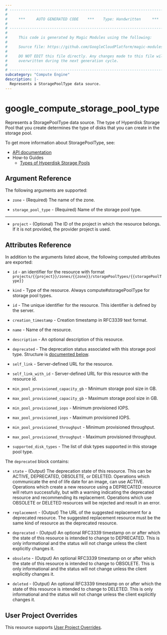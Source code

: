 ```yaml
---
# ----------------------------------------------------------------------------
#
#     ***     AUTO GENERATED CODE    ***    Type: Handwritten     ***
#
# ----------------------------------------------------------------------------
#
#     This code is generated by Magic Modules using the following:
#
#     Source file: https://github.com/GoogleCloudPlatform/magic-modules/tree/main/mmv1/third_party/terraform/website/docs/d/compute_storage_pool_type.html.markdown
#
#     DO NOT EDIT this file directly. Any changes made to this file will be
#     overwritten during the next generation cycle.
#
# ----------------------------------------------------------------------------
subcategory: "Compute Engine"
description: |-
  Represents a StoragePoolType data source.
---
```


# google_compute_storage_pool_type

Represents a StoragePoolType data source.
The type of Hyperdisk Storage Pool that you create determines the type of disks that you can create in the storage pool.


To get more information about StoragePoolType, see:

* [API documentation](https://cloud.google.com/compute/docs/reference/rest/v1/storagePoolTypes)
* How-to Guides
    * [Types of Hyperdisk Storage Pools](https://cloud.google.com/compute/docs/disks/storage-pools#sp-types)

## Argument Reference

The following arguments are supported:


* `zone` -
  (Required)
  The name of the zone.

* `storage_pool_type` -
  (Required)
  Name of the storage pool type.


- - -


* `project` - (Optional) The ID of the project in which the resource belongs.
    If it is not provided, the provider project is used.


## Attributes Reference

In addition to the arguments listed above, the following computed attributes are exported:

* `id` - an identifier for the resource with format `projects/{{project}}/zones/{{zone}}/storagePoolTypes/{{storagePoolType}}`

* `kind` -
  Type of the resource. Always compute#storagePoolType for storage pool types.

* `id` -
  The unique identifier for the resource. This identifier is defined by the server.

* `creation_timestamp` -
  Creation timestamp in RFC3339 text format.

* `name` -
  Name of the resource.

* `description` -
  An optional description of this resource.

* `deprecated` -
  The deprecation status associated with this storage pool type.
  Structure is [documented below](#nested_deprecated).

* `self_link` -
  Server-defined URL for the resource.

* `self_link_with_id` -
  Server-defined URL for this resource with the resource id.

* `min_pool_provisioned_capacity_gb` -
  Minimum storage pool size in GB.

* `max_pool_provisioned_capacity_gb` -
  Maximum storage pool size in GB.

* `min_pool_provisioned_iops` -
  Minimum provisioned IOPS.

* `max_pool_provisioned_iops` -
  Maximum provisioned IOPS.

* `min_pool_provisioned_throughput` -
  Minimum provisioned throughput.

* `max_pool_provisioned_throughput` -
  Maximum provisioned throughput.

* `supported_disk_types` -
  The list of disk types supported in this storage pool type.


<a name="nested_deprecated"></a>The `deprecated` block contains:

* `state` -
  (Output)
  The deprecation state of this resource. This can be ACTIVE, DEPRECATED, OBSOLETE, or DELETED.
  Operations which communicate the end of life date for an image, can use ACTIVE.
  Operations which create a new resource using a DEPRECATED resource will return successfully,
  but with a warning indicating the deprecated resource and recommending its replacement.
  Operations which use OBSOLETE or DELETED resources will be rejected and result in an error.

* `replacement` -
  (Output)
  The URL of the suggested replacement for a deprecated resource.
  The suggested replacement resource must be the same kind of resource as the deprecated resource.

* `deprecated` -
  (Output)
  An optional RFC3339 timestamp on or after which the state of this resource is intended to change to DEPRECATED.
  This is only informational and the status will not change unless the client explicitly changes it.

* `obsolete` -
  (Output)
  An optional RFC3339 timestamp on or after which the state of this resource is intended to change to OBSOLETE.
  This is only informational and the status will not change unless the client explicitly changes it.

* `deleted` -
  (Output)
  An optional RFC3339 timestamp on or after which the state of this resource is intended to change to DELETED.
  This is only informational and the status will not change unless the client explicitly changes it.

## User Project Overrides

This resource supports [User Project Overrides](https://registry.terraform.io/providers/hashicorp/google/latest/docs/guides/provider_reference#user_project_override).
